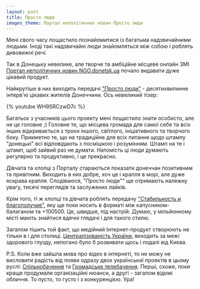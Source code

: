 ```yaml
---
layout: post
title: Просто люди
images_theme: Портал неполітичних новин Просто люди
---
```


Мені свого часу пощастило познайомитися із багатьма надзвичайними людьми. Іноді такі надзвичайні люди знайомляться між собою і роблять дивовижні речі. 

Так в Донецьку невелике, але творче та амбіційне місцеве онлайн ЗМІ [Портал неполітичних новин NGO.donetsk.ua](http://www.ngo.donetsk.ua/) почало видавати дуже цікавий продукт. 

Найкрутіше в них виходять передачі ["Просто люди"](http://www.youtube.com/playlist?list=PLoYByUVKR5MShy4IS2aYIn4NdDbWSMRMS) - десятихвилинне інтерв'ю цікавих жителів Донеччини. Ось невеликий тізер:

{% youtube WH9SRCzwD7c %}

Багатьох з учасників цього проекту мені пощастило знати особисто, але не це головне ;) Головне те, що місцева громада для самої себе та всіх інших відкривається з трохи іншого, світлого, ініціативного та творчого боку. Прикметно те, що на традиційне для всіх питання щодо штампу "донецькі" всі відповідають з посмішкою і розумінням. Штамп на те і штамп, щоб зайвий раз не думати. Натомість ці люди думають регулярно та продуктивно, і це прекрасно.

Дівчата та хлопці з Порталу стараються показати донеччан позитивним та привітним. Виходить в них добре, хоч це і крапля в морі, але дуже яскрава крапля. Сподіваюся, "Просто люди"" ще отримають належну увагу, тисячі переглядів та заслужених лайків. 

Крім того, ті ж хлопці та дівчата роблять передачу ["Стабильность и благополучие"](http://www.youtube.com/playlist?list=PLoYByUVKR5MSvVCHilq2nIIwNmCNhSFtn), яку ще поки носить в форматі між капусником-балаганом та +100500. Це, швидше, під настрій. Думаю, у мільйонному місті мають знайтися вдячні глядачі і для такого стилю. 

Загалом тішить той факт, що медійний Інтернет-продукт створюють не тільки в і для столиці. [Централізованість України](http://zaxid.net/blogs/showBlog.do?zayavka_na_avtonomiyu&objectId=1286035), виходить за межі здорового глузду, непогано було б розвивати щось і подалі від Києва. 

P.S. Коли вже зайшла мова про відео в інтернеті, то не можу не висловити радість від появи одразу двох українськиї проектів в цьому руслі: [Спільнобачення](http://spilno.tv) та [Громадське телебачення](http://hromadske.tv). Перші, схоже, поки краще продумали організаційні нюанси, а другі - загалом відомі обличчя. То пусто, то густо і з конкуренцією. Ура!